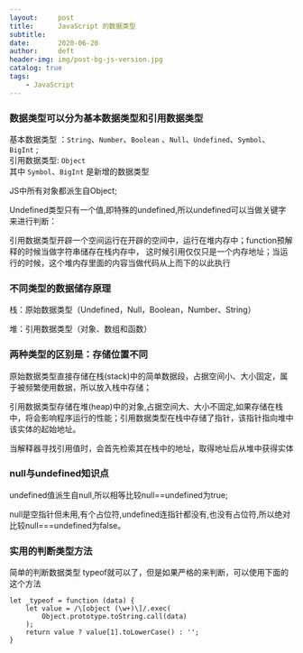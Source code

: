 ```yaml
---
layout:     post
title:      JavaScript 的数据类型
subtitle:  
date:       2020-06-20
author:     deft
header-img: img/post-bg-js-version.jpg
catalog: true
tags:
    - JavaScript
---
```


### 数据类型可以分为**基本数据类型**和**引用数据类型**  
基本数据类型 ：`String`、`Number`、`Boolean` 、`Null`、`Undefined`、`Symbol`、`BigInt` ;  
引用数据类型: `Object`  
其中 `Symbol`、`BigInt` 是新增的数据类型  

JS中所有对象都派生自Object;  

Undefined类型只有一个值,即特殊的undefined,所以undefined可以当做关键字来进行判断：  

引用数据类型开辟一个空间运行在开辟的空间中，运行在堆内存中；function预解释的时候当做字符串储存在栈内存中， 这时候引用仅仅只是一个内存地址；当运行的时候，这个堆内存里面的内容当做代码从上而下的以此执行  

### 不同类型的数据储存原理  
栈：原始数据类型（Undefined，Null，Boolean，Number、String）  

堆：引用数据类型（对象、数组和函数）  




### 两种类型的区别是：存储位置不同  
原始数据类型直接存储在栈(stack)中的简单数据段，占据空间小、大小固定，属于被频繁使用数据，所以放入栈中存储；  

引用数据类型存储在堆(heap)中的对象,占据空间大、大小不固定,如果存储在栈中，将会影响程序运行的性能；引用数据类型在栈中存储了指针，该指针指向堆中该实体的起始地址。  


当解释器寻找引用值时，会首先检索其在栈中的地址，取得地址后从堆中获得实体  

### null与undefined知识点
undefined值派生自null,所以相等比较null==undefined为true;  

null是空指针但未用,有个占位符,undefined连指针都没有,也没有占位符,所以绝对比较null===undefined为false。  

### 实用的判断类型方法
简单的判断数据类型 typeof就可以了，但是如果严格的来判断，可以使用下面的这个方法  

    let _typeof = function (data) {
        let value = /\[object (\w+)\]/.exec(
            Object.prototype.toString.call(data)
        );
        return value ? value[1].toLowerCase() : '';
    }
